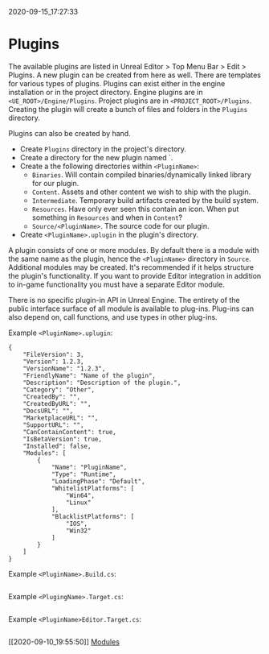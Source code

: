 2020-09-15_17:27:33

# Plugins

The available plugins are listed in Unreal Editor > Top Menu Bar > Edit > Plugins.
A new plugin can be created from here as well.
There are templates for various types of plugins.
Plugins can exist either in the engine installation or in the project directory.
Engine plugins are in `<UE_ROOT>/Engine/Plugins`.
Project plugins are in `<PROJECT_ROOT>/Plugins`.
Creating the plugin will create a bunch of files and folders in the `Plugins` directory.

Plugins can also be created by hand.
- Create `Plugins` directory in the project's directory.
- Create a directory for the new plugin named `<PluginName>.
- Create a the following directories within `<PluginName>`:
    - `Binaries`. Will contain compiled binaries/dynamically linked library for our plugin.
    - `Content`. Assets and other content we wish to ship with the plugin.
    - `Intermediate`. Temporary build artifacts created by the build system.
    - `Resources`. Have only ever seen this contain an icon. When put something in `Resources` and when in `Content`?
    - `Source/<PluginName>`. The source code for our plugin.
- Create `<PluginName>.uplugin` in the plugin's directory.

A plugin consists of one or more modules.
By default there is a module with the same name as the plugin, hence the `<PluginName>` directory in `Source`.
Additional modules may be created. It's recommended if it helps structure the plugin's functionality.
If you want to provide Editor integration in addition to in-game functionality you must have a separate Editor module.

There is no specific plugin-in API in Unreal Engine.
The entirety of the public interface surface of all module is available to plug-ins.
Plug-ins can also depend on, call functions, and use types in other plug-ins.

Example `<PluginName>.uplugin`:
```
{
    "FileVersion": 3,
    "Version": 1.2.3,
    "VersionName": "1.2.3",
    "FriendlyName": "Name of the plugin",
    "Description": "Description of the plugin.",
    "Category": "Other",
    "CreatedBy": "",
    "CreatedByURL": "",
    "DocsURL": "",
    "MarketplaceURL": "",
    "SupportURL": "",
    "CanContainContent": true,
    "IsBetaVersion": true,
    "Installed": false,
    "Modules": [
        {
            "Name": "PluginName",
            "Type": "Runtime",
            "LoadingPhase": "Default",
            "WhitelistPlatforms": [
                "Win64",
                "Linux"
            ],
            "BlacklistPlatforms": [
                "IOS",
                "Win32"
            ]
        }
    ]
}
```

Example `<PluginName>.Build.cs`:
```csharp
```

Example `<PlugingName>.Target.cs`:
```csharp
```


Example `<PluginName>Editor.Target.cs`:
```csharp
```

[[2020-09-10_19:55:50]] [Modules](./Modules.md)  
